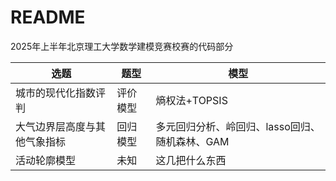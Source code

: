 # README

2025年上半年北京理工大学数学建模竞赛校赛的代码部分

| 选题                         | 题型     | 模型                                           |
| ---------------------------- | -------- | ---------------------------------------------- |
| 城市的现代化指数评判         | 评价模型 | 熵权法+TOPSIS                                  |
| 大气边界层高度与其他气象指标 | 回归模型 | 多元回归分析、岭回归、lasso回归、随机森林、GAM |
| 活动轮廓模型                 | 未知     | 这几把什么东西                                |


